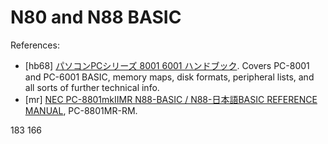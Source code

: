 N80 and N88 BASIC
=================


References:
- \[hb68] [パソコンPCシリーズ 8001 6001 ハンドブック][hb68]. Covers PC-8001
  and PC-6001 BASIC, memory maps, disk formats, peripheral lists, and all
  sorts of further technical info.
- \[mr] [NEC PC-8801mkIIMR N88-BASIC / N88-日本語BASIC REFERENCE
  MANUAL][mr], PC-8801MR-RM.


<!-------------------------------------------------------------------->
[mr]: https://archive.org/stream/NECPC8801mkIIMRN88BASICN88BASICREFERENCEMANUAL1986L#mode/1up
[hb68]: https://archive.org/stream/PC8001600100160011982#page/n5/mode/1up


183 166
